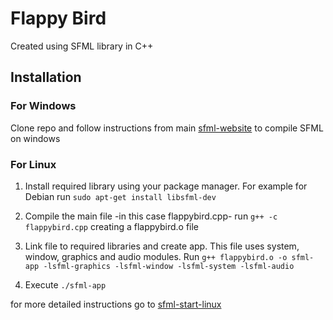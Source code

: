 # Flappy Bird

Created using SFML library in C++

## Installation

### For Windows

Clone repo and follow instructions from main [sfml-website](https://www.sfml-dev.org/tutorials/2.6/compile-with-cmake.php) to compile SFML on windows

### For Linux

1. Install required library using your package manager. For example for Debian run `sudo apt-get install libsfml-dev`

2. Compile the main file -in this case flappybird.cpp- run `g++ -c flappybird.cpp` creating a flappybird.o file

3. Link file to required libraries and create app. This file uses system, window, graphics and audio modules. Run `g++ flappybird.o -o sfml-app -lsfml-graphics -lsfml-window -lsfml-system -lsfml-audio`

4. Execute `./sfml-app`

for more detailed instructions go to [sfml-start-linux](https://www.sfml-dev.org/tutorials/2.6/start-linux.php)


